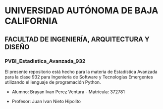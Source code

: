 # UNIVERSIDAD AUTÓNOMA DE BAJA CALIFORNIA
## FACULTAD DE INGENIERÍA, ARQUITECTURA Y DISEÑO
### PVBI_Estadistica_Avanzada_932
El presente repositorio está hecho para la materia de Estadística Avanzada para la clase 932 para Ingeniería de Software y Tecnologías Emergentes utilizando el lenguaje de programación Python.
- Alumno: Brayan Ivan Perez Ventura - Matrícula: 372781
* Profesor: Juan Ivan Nieto Hipolito
